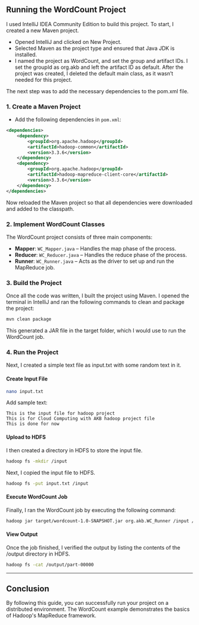 ## Running the WordCount Project
I used IntelliJ IDEA Community Edition to build this project. To start, I created a new Maven project.
- Opened IntelliJ and clicked on New Project.
- Selected Maven as the project type and ensured that Java JDK is installed.
- I named the project as WordCount, and set the group and artifact IDs. I set the groupId as org.akb and left the artifact ID as default. 
After the project was created, I deleted the default main class, as it wasn’t needed for this project.

The next step was to add the necessary dependencies to the pom.xml file.

### 1. Create a Maven Project
- Add the following dependencies in `pom.xml`:
```xml
<dependencies>
    <dependency>
        <groupId>org.apache.hadoop</groupId>
        <artifactId>hadoop-common</artifactId>
        <version>3.3.6</version>
    </dependency>
    <dependency>
        <groupId>org.apache.hadoop</groupId>
        <artifactId>hadoop-mapreduce-client-core</artifactId>
        <version>3.3.6</version>
    </dependency>
</dependencies>
```
Now reloaded the Maven project so that all dependencies were downloaded and added to the classpath. 

### 2. Implement WordCount Classes
The WordCount project consists of three main components: 
- **Mapper**: `WC_Mapper.java`    – Handles the map phase of the process. 
- **Reducer**: `WC_Reducer.java`  – Handles the reduce phase of the process. 
- **Runner**: `WC_Runner.java`    – Acts as the driver to set up and run the MapReduce job. 

### 3. Build the Project
Once all the code was written, I built the project using Maven. I opened the terminal in IntelliJ and ran the following commands to clean and package the project: 
```bash
mvn clean package
```
This generated a JAR file in the target folder, which I would use to run the WordCount job. 

### 4. Run the Project
Next, I created a simple text file as input.txt with some random text in it.
#### Create Input File
```bash
nano input.txt
```

Add sample text:
```
This is the input file for hadoop project
This is for Cloud Computing with AKB hadoop project file
This is done for now
```

#### Upload to HDFS
I then created a directory in HDFS to store the input file.
```bash
hadoop fs -mkdir /input
```
Next, I copied the input file to HDFS.
```bash
hadoop fs -put input.txt /input
```

#### Execute WordCount Job
Finally, I ran the WordCount job by executing the following command: 
```bash
hadoop jar target/wordcount-1.0-SNAPSHOT.jar org.akb.WC_Runner /input /output
```

#### View Output
Once the job finished, I verified the output by listing the contents of the /output directory in HDFS.
```bash
hadoop fs -cat /output/part-00000
```
---

## Conclusion

By following this guide, you can successfully run your project on a distributed environment. The WordCount example demonstrates the basics of Hadoop's MapReduce framework.
